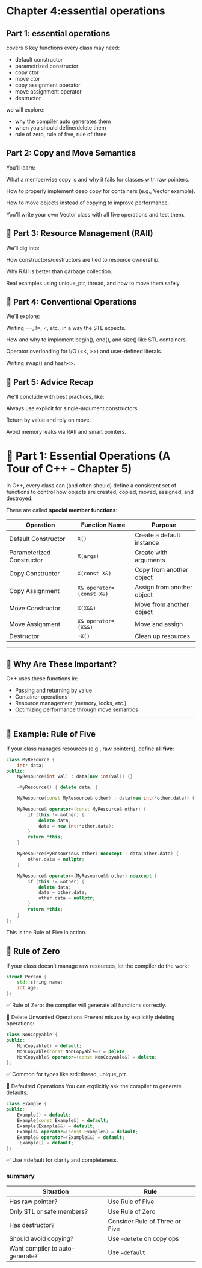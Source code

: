 # Chapter 4:essential operations

## Part 1: essential operations
covers 6 key functions every class may need:

- default constructor
- parametrized constructor
- copy ctor
- move ctor
- copy assignment operator
- move assignment operator
- destructor

we will explore:

- why the compiler auto generates them
- when you should define/delete them
- rule of zero, rule of five, rule of three

## Part 2: Copy and Move Semantics
You’ll learn:

What a memberwise copy is and why it fails for classes with raw pointers.

How to properly implement deep copy for containers (e.g., Vector example).

How to move objects instead of copying to improve performance.

You'll write your own Vector class with all five operations and test them.

## 🔹 Part 3: Resource Management (RAII)
We’ll dig into:

How constructors/destructors are tied to resource ownership.

Why RAII is better than garbage collection.

Real examples using unique_ptr, thread, and how to move them safely.

## 🔹 Part 4: Conventional Operations
We'll explore:

Writing ==, !=, <, etc., in a way the STL expects.

How and why to implement begin(), end(), and size() like STL containers.

Operator overloading for I/O (<<, >>) and user-defined literals.

Writing swap() and hash<>.

## 🔹 Part 5: Advice Recap
We'll conclude with best practices, like:

Always use explicit for single-argument constructors.

Return by value and rely on move.

Avoid memory leaks via RAII and smart pointers.


# 🧱 Part 1: Essential Operations (A Tour of C++ - Chapter 5)

In C++, every class can (and often should) define a consistent set of functions to control how objects are created, copied, moved, assigned, and destroyed.

These are called **special member functions**:

| Operation               | Function Name                  | Purpose                                |
|-------------------------|--------------------------------|----------------------------------------|
| Default Constructor     | `X()`                          | Create a default instance              |
| Parameterized Constructor | `X(args)`                   | Create with arguments                  |
| Copy Constructor        | `X(const X&)`                 | Copy from another object               |
| Copy Assignment         | `X& operator=(const X&)`      | Assign from another object             |
| Move Constructor        | `X(X&&)`                      | Move from another object               |
| Move Assignment         | `X& operator=(X&&)`           | Move and assign                        |
| Destructor              | `~X()`                        | Clean up resources                     |

---

## 🔸 Why Are These Important?

C++ uses these functions in:
- Passing and returning by value
- Container operations
- Resource management (memory, locks, etc.)
- Optimizing performance through move semantics

---

## 🔸 Example: Rule of Five

If your class manages resources (e.g., raw pointers), define **all five**:

```cpp
class MyResource {
    int* data;
public:
    MyResource(int val) : data(new int(val)) {}

    ~MyResource() { delete data; }

    MyResource(const MyResource& other) : data(new int(*other.data)) {}

    MyResource& operator=(const MyResource& other) {
        if (this != &other) {
            delete data;
            data = new int(*other.data);
        }
        return *this;
    }

    MyResource(MyResource&& other) noexcept : data(other.data) {
        other.data = nullptr;
    }

    MyResource& operator=(MyResource&& other) noexcept {
        if (this != &other) {
            delete data;
            data = other.data;
            other.data = nullptr;
        }
        return *this;
    }
};

```

 This is the Rule of Five in action.

## 🔸 Rule of Zero
If your class doesn’t manage raw resources, let the compiler do the work:

```cpp
struct Person {
    std::string name;
    int age;
};
```
✅ Rule of Zero: the compiler will generate all functions correctly.

🔸 Delete Unwanted Operations
Prevent misuse by explicitly deleting operations:

```cpp
class NonCopyable {
public:
    NonCopyable() = default;
    NonCopyable(const NonCopyable&) = delete;
    NonCopyable& operator=(const NonCopyable&) = delete;
};
```
✅ Common for types like std::thread, unique_ptr.

🔸 Defaulted Operations
You can explicitly ask the compiler to generate defaults:

```cpp
class Example {
public:
    Example() = default;
    Example(const Example&) = default;
    Example(Example&&) = default;
    Example& operator=(const Example&) = default;
    Example& operator=(Example&&) = default;
    ~Example() = default;
};
```
✅ Use =default for clarity and completeness.

### summary

| Situation                    | Rule                         |
|-----------------------------|------------------------------|
| Has raw pointer?            | Use Rule of Five             |
| Only STL or safe members?   | Use Rule of Zero             |
| Has destructor?             | Consider Rule of Three or Five |
| Should avoid copying?       | Use `=delete` on copy ops    |
| Want compiler to auto-generate? | Use `=default`            |



